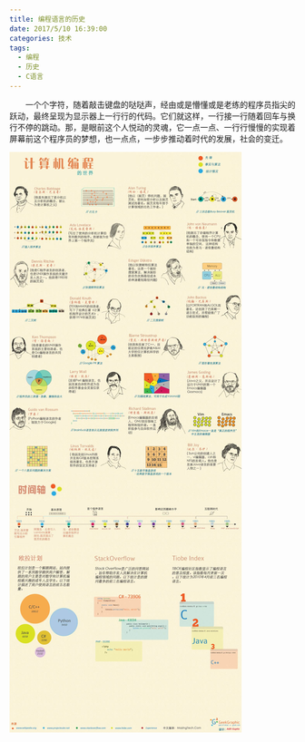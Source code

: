 ```yaml
---
title: 编程语言的历史
date: 2017/5/10 16:39:00
categories: 技术
tags:
  - 编程
  - 历史
  - C语言
---
```

　　一个个字符，随着敲击键盘的哒哒声，经由或是懵懂或是老练的程序员指尖的跃动，最终呈现为显示器上一行行的代码。它们就这样，一行接一行随着回车与换行不停的跳动。那，是眼前这个人悦动的灵魂，它一点一点、一行行慢慢的实现着屏幕前这个程序员的梦想，也一点点，一步步推动着时代的发展，社会的变迁。

![images](/images/201576105840742.jpg)

